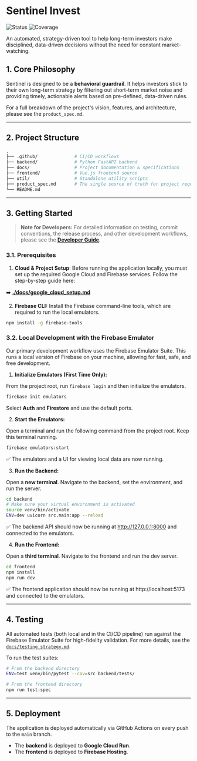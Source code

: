 # Sentinel Invest 

![Status](https://img.shields.io/badge/status-Work%20In%20Progress-orange) ![Coverage](https://img.shields.io/badge/coverage-90%-green)

An automated, strategy-driven tool to help long-term investors make disciplined, data-driven decisions without the need for constant market-watching.

## 1. Core Philosophy

Sentinel is designed to be a **behavioral guardrail**. It helps investors stick to their own long-term strategy by filtering out short-term market noise and providing timely, actionable alerts based on pre-defined, data-driven rules.

For a full breakdown of the project's vision, features, and architecture, please see the `product_spec.md`.

---

## 2. Project Structure

```bash
.
├── .github/              # CI/CD workflows
├── backend/              # Python FastAPI backend
├── docs/                 # Project documentation & specifications
├── frontend/             # Vue.js frontend source
├── util/                 # Standalone utility scripts
├── product_spec.md       # The single source of truth for project requirements
└── README.md
``` 

---

## 3. Getting Started

> **Note for Developers:** For detailed information on testing, commit conventions, the release process, and other development workflows, please see the **[Developer Guide](./docs/developer_guide.md)**.

### 3.1. Prerequisites

1. **Cloud & Project Setup**: Before running the application locally, you must set up the required Google Cloud and Firebase services. Follow the step-by-step guide here:

➡️ **[./docs/google_cloud_setup.md](./docs/google_cloud_setup.md)**

2. **Firebase CLI:** Install the Firebase command-line tools, which are required to run the local emulators.

```sh
npm install -g firebase-tools
```

### 3.2. Local Development with the Firebase Emulator

Our primary development workflow uses the Firebase Emulator Suite. This runs a local version of Firebase on your machine, allowing for fast, safe, and free development.

1. **Initialize Emulators (First Time Only):**

From the project root, run `firebase login` and then initialize the emulators.

```sh
firebase init emulators
``` 

Select **Auth** and **Firestore** and use the default ports.

2. **Start the Emulators:**

Open a terminal and run the following command from the project root. Keep this terminal running.

```sh
firebase emulators:start
``` 
✅ The emulators and a UI for viewing local data are now running.

3. **Run the Backend:**

Open a **new terminal**. Navigate to the backend, set the environment, and run the server.

```sh
cd backend
# Make sure your virtual environment is activated
source venv/bin/activate
ENV=dev uvicorn src.main:app --reload
``` 
✅ The backend API should now be running at http://127.0.0.1:8000 and connected to the emulators.

4. **Run the Frontend:**

Open a **third terminal**. Navigate to the frontend and run the dev server.

```sh
cd frontend
npm install
npm run dev
```
✅ The frontend application should now be running at http://localhost:5173 and connected to the emulators.

---

## 4. Testing

All automated tests (both local and in the CI/CD pipeline) run against the Firebase Emulator Suite for high-fidelity validation. For more details, see the [`docs/testing_strategy.md`](docs/testing_strategy.md). 

To run the test suites:

```sh
# From the backend directory
ENV=test venv/bin/pytest --cov=src backend/tests/

# From the frontend directory
npm run test:spec
```

---

## 5. Deployment

The application is deployed automatically via GitHub Actions on every push to the `main` branch.
-   The **backend** is deployed to **Google Cloud Run**.
-   The **frontend** is deployed to **Firebase Hosting**.
